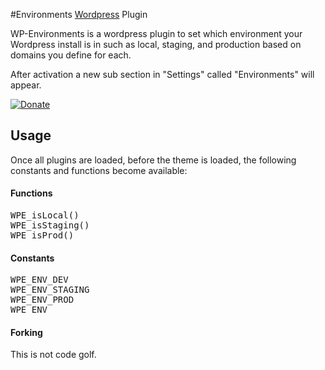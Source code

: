 [Wordpress]: http://wordpress.com

#Environments [Wordpress] Plugin

WP-Environments is a wordpress plugin to set which environment your Wordpress install is in such as local, staging, and production based on domains you define for each.

After activation a new sub section in "Settings" called "Environments" will appear.

[![Donate](https://www.paypalobjects.com/en_US/i/btn/btn_donate_LG.gif)](https://www.paypal.com/cgi-bin/webscr?cmd=_s-xclick&hosted_button_id=K3AUXUPR4GSHN)


## Usage

Once all plugins are loaded, before the theme is loaded, the following constants and functions become available:


#### Functions

<pre>
WPE_isLocal()
WPE_isStaging()
WPE_isProd()
</pre>


#### Constants

<pre>
WPE_ENV_DEV 
WPE_ENV_STAGING 
WPE_ENV_PROD 
WPE_ENV
</pre>

#### Forking

This is not code golf.

